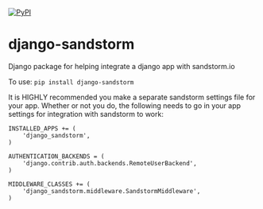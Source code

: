 [![PyPI](https://img.shields.io/pypi/v/django-sandstorm.svg)](https://pypi.python.org/pypi/django-sandstorm)

# django-sandstorm
Django package for helping integrate a django app with sandstorm.io

To use:
`pip install django-sandstorm`

It is HIGHLY recommended you make a separate sandstorm settings file for your
app. Whether or not you do, the following needs to go in your app settings for
integration with sandstorm to work:

```
INSTALLED_APPS += (
    'django_sandstorm',
)

AUTHENTICATION_BACKENDS = (
    'django.contrib.auth.backends.RemoteUserBackend',
)

MIDDLEWARE_CLASSES += (
    'django_sandstorm.middleware.SandstormMiddleware',
)
```
